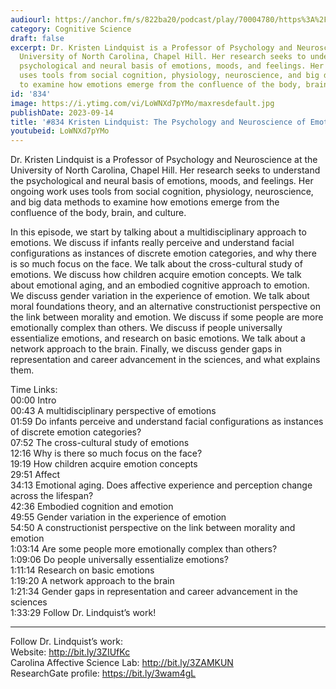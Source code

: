 ```yaml
---
audiourl: https://anchor.fm/s/822ba20/podcast/play/70004780/https%3A%2F%2Fd3ctxlq1ktw2nl.cloudfront.net%2Fstaging%2F2023-4-8%2F3f35b0cf-1b0d-f04b-fa8e-14e2c2ee8f79.m4a
category: Cognitive Science
draft: false
excerpt: Dr. Kristen Lindquist is a Professor of Psychology and Neuroscience at the
  University of North Carolina, Chapel Hill. Her research seeks to understand the
  psychological and neural basis of emotions, moods, and feelings. Her ongoing work
  uses tools from social cognition, physiology, neuroscience, and big data methods
  to examine how emotions emerge from the confluence of the body, brain, and culture.
id: '834'
image: https://i.ytimg.com/vi/LoWNXd7pYMo/maxresdefault.jpg
publishDate: 2023-09-14
title: '#834 Kristen Lindquist: The Psychology and Neuroscience of Emotions'
youtubeid: LoWNXd7pYMo
---
```

<div class="timelinks">

Dr. Kristen Lindquist is a Professor of Psychology and Neuroscience at the University of North Carolina, Chapel Hill. Her research seeks to understand the psychological and neural basis of emotions, moods, and feelings. Her ongoing work uses tools from social cognition, physiology, neuroscience, and big data methods to examine how emotions emerge from the confluence of the body, brain, and culture.

In this episode, we start by talking about a multidisciplinary approach to emotions. We discuss if infants really perceive and understand facial configurations as instances of discrete emotion categories, and why there is so much focus on the face. We talk about the cross-cultural study of emotions. We discuss how children acquire emotion concepts. We talk about emotional aging, and an embodied cognitive approach to emotion. We discuss gender variation in the experience of emotion. We talk about moral foundations theory, and an alternative constructionist perspective on the link between morality and emotion. We discuss if some people are more emotionally complex than others. We discuss if people universally essentialize emotions, and research on basic emotions. We talk about a network approach to the brain. Finally, we discuss gender gaps in representation and career advancement in the sciences, and what explains them.

Time Links:  
<time>00:00</time> Intro  
<time>00:43</time> A multidisciplinary perspective of emotions  
<time>01:59</time> Do infants perceive and understand facial configurations as instances of discrete emotion categories?  
<time>07:52</time> The cross-cultural study of emotions  
<time>12:16</time> Why is there so much focus on the face?  
<time>19:19</time> How children acquire emotion concepts  
<time>29:51</time> Affect  
<time>34:13</time> Emotional aging. Does affective experience and perception change across the lifespan?  
<time>42:36</time> Embodied cognition and emotion  
<time>49:55</time> Gender variation in the experience of emotion  
<time>54:50</time> A constructionist perspective on the link between morality and emotion  
<time>1:03:14</time> Are some people more emotionally complex than others?   
<time>1:09:06</time> Do people universally essentialize emotions?  
<time>1:11:14</time> Research on basic emotions  
<time>1:19:20</time> A network approach to the brain  
<time>1:21:34</time> Gender gaps in representation and career advancement in the sciences  
<time>1:33:29</time> Follow Dr. Lindquist’s work!

---

Follow Dr. Lindquist’s work:  
Website: http://bit.ly/3ZIUfKc  
Carolina Affective Science Lab: http://bit.ly/3ZAMKUN  
ResearchGate profile: https://bit.ly/3wam4gL
</div>

